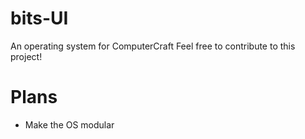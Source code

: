 # bits-UI
An operating system for ComputerCraft
Feel free to contribute to this project!

# Plans
- Make the OS modular